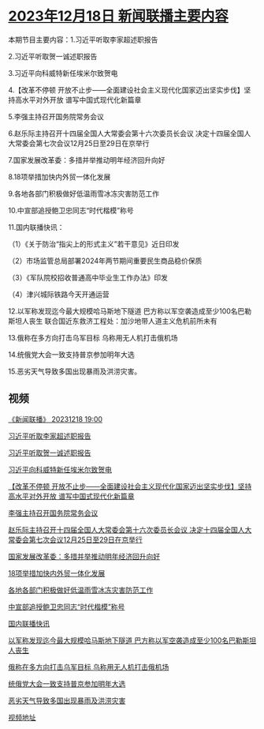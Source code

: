 # [2023年12月18日 新闻联播主要内容](https://tv.cctv.com/lm/xwlb/day/20231218.shtml)

本期节目主要内容：1.习近平听取李家超述职报告

2.习近平听取贺一诚述职报告

3.习近平向科威特新任埃米尔致贺电

4.【改革不停顿 开放不止步——全面建设社会主义现代化国家迈出坚实步伐】坚持高水平对外开放 谱写中国式现代化新篇章

5.李强主持召开国务院常务会议

6.赵乐际主持召开十四届全国人大常委会第十六次委员长会议 决定十四届全国人大常委会第七次会议12月25日至29日在京举行

7.国家发展改革委：多措并举推动明年经济回升向好

8.18项举措加快内外贸一体化发展

9.各地各部门积极做好低温雨雪冰冻灾害防范工作

10.中宣部追授鲍卫忠同志“时代楷模”称号

11.国内联播快讯：

（1）《关于防治“指尖上的形式主义”若干意见》近日印发

（2）市场监管总局部署2024年两节期间重要民生商品稳价保质

（3）《军队院校招收普通高中毕业生工作办法》印发

（4）津兴城际铁路今天开通运营

12.以军称发现迄今最大规模哈马斯地下隧道 巴方称以军空袭造成至少100名巴勒斯坦人丧生 联合国近东救济工程处：加沙地带人道主义危机前所未有

13.俄称在多方向打击乌军目标 乌称用无人机打击俄机场

14.统俄党大会一致支持普京参加明年大选

15.恶劣天气导致多国出现暴雨及洪涝灾害。

## 视频

[《新闻联播》 20231218 19:00](https://tv.cctv.com/2023/12/18/VIDEzTYJc7UmmZzUt13oDC7j231218.shtml)

[习近平听取李家超述职报告](https://tv.cctv.com/2023/12/18/VIDE2J7ANh1TqVNjU5W3dHN8231218.shtml)

[习近平听取贺一诚述职报告](https://tv.cctv.com/2023/12/18/VIDEa0ub5RSb1qTeNhc4gwXN231218.shtml)

[习近平向科威特新任埃米尔致贺电](https://tv.cctv.com/2023/12/18/VIDEJ45480sVUYli69GpxJlv231218.shtml)

[【改革不停顿 开放不止步——全面建设社会主义现代化国家迈出坚实步伐】坚持高水平对外开放 谱写中国式现代化新篇章](https://tv.cctv.com/2023/12/18/VIDE778lJPVs2UQ4xwTE9Gig231218.shtml)

[李强主持召开国务院常务会议](https://tv.cctv.com/2023/12/18/VIDEO3wnnzJrRN9YhCoXjCjx231218.shtml)

[赵乐际主持召开十四届全国人大常委会第十六次委员长会议 决定十四届全国人大常委会第七次会议12月25日至29日在京举行](https://tv.cctv.com/2023/12/18/VIDEHrjKrTxy0bQTouE0aRnz231218.shtml)

[国家发展改革委：多措并举推动明年经济回升向好](https://tv.cctv.com/2023/12/18/VIDEjHudEE6PAJBHRCqfbo6L231218.shtml)

[18项举措加快内外贸一体化发展](https://tv.cctv.com/2023/12/18/VIDEaVSHWEnHZjNwMbSVAGku231218.shtml)

[各地各部门积极做好低温雨雪冰冻灾害防范工作](https://tv.cctv.com/2023/12/18/VIDEH5OYZwjMH1IfFha0RJus231218.shtml)

[中宣部追授鲍卫忠同志“时代楷模”称号](https://tv.cctv.com/2023/12/18/VIDE1YDZF0b60sTPbWgv78NX231218.shtml)

[国内联播快讯](https://tv.cctv.com/2023/12/18/VIDENGOmn4U2v8Lk11bhIQbK231218.shtml)

[以军称发现迄今最大规模哈马斯地下隧道 巴方称以军空袭造成至少100名巴勒斯坦人丧生](https://tv.cctv.com/2023/12/18/VIDEHj20h5ekB1nLAioGBrO5231218.shtml)

[俄称在多方向打击乌军目标 乌称用无人机打击俄机场](https://tv.cctv.com/2023/12/18/VIDEgkjqoFBkwOJGdOgj2C0i231218.shtml)

[统俄党大会一致支持普京参加明年大选](https://tv.cctv.com/2023/12/18/VIDE7DZ7BFCkPFdBWdvkT7gh231218.shtml)

[恶劣天气导致多国出现暴雨及洪涝灾害](https://tv.cctv.com/2023/12/18/VIDEgu00kkemaUDCJjVvTcEE231218.shtml)

[视频地址](https://tv.cctv.com/lm/xwlb/day/20231218.shtml) 

